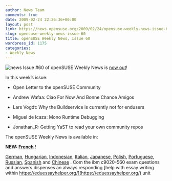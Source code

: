 ```yaml
---
author: News Team
comments: true
date: 2009-02-24 22:26:36+00:00
layout: post
link: https://news.opensuse.org/2009/02/24/opensuse-weekly-news-issue-60/
slug: opensuse-weekly-news-issue-60
title: openSUSE Weekly News, Issue 60
wordpress_id: 1175
categories:
- Weekly News
---
```


![news](//news.opensuse.org/wp-content/uploads/2007/11/knewsticker.png) Issue #60 of openSUSE Weekly News is [now out](http://en.opensuse.org/OpenSUSE_Weekly_News/60)!  
  

In this week’s issue:


  * Open Letter to the openSUSE Community 

  * Andrew Wafaa: Ciao For Now And Bonne Chance Amigos 

  * Lars Vogdt: Why the Buildservice is currently not for endusers 

  * Miguel de Icaza: Mono Runtime Debugging 

  * Jonathan_R: Getting YaST to read your own community repos 




The openSUSE Weekly News is available in: 

**NEW: [French](http://fr.opensuse.org/OpenSUSE_Lettre_Information/60)**  !

[German](http://de.opensuse.org/OpenSUSE-Wochenschau/60),
[Hungarian](http://hu.opensuse.org/OpenSUSE_Heti_H%C3%ADrmond%C3%B3/60), 
[Indonesian](http://en.opensuse.org/OpenSUSE_Weekly_News/60/indonesian),
[Italian](http://it.opensuse.org/OpenSUSE_Newsletter_Settimanale/60),
[Japanese](http://ja.opensuse.org/OpenSUSE_Weekly_News/60),
[Polish](http://pl.opensuse.org/Tygodnik_openSUSE/60), 
[Portuguese](http://pt.opensuse.org/Not%C3%ADcias_da_semana_no_openSUSE/60),
[Russian](http://ru.opensuse.org/%D0%95%D0%B6%D0%B5%D0%BD%D0%B5%D0%B4%D0%B5%D0%BB%D1%8C%D0%BD%D1%8B%D0%B5_%D0%BD%D0%BE%D0%B2%D0%BE%D1%81%D1%82%D0%B8_openSUSE/60),
[Spanish](http://es.opensuse.org/OpenSUSE_Noticias_Semanales/60)  and
[Chinese](http://en.opensuse.org/OpenSUSE_Weekly_News/60/chinese) . Com the ibm c9020-560 exam questions and answers dispenses an always responding [help with essay writing within https://eduessayhelper.org/](https://eduessayhelper.org/) unit

